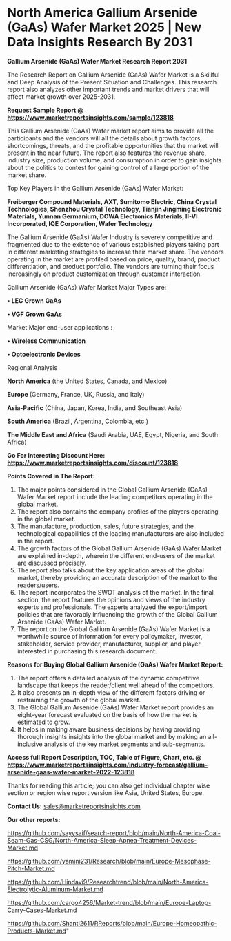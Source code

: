 # North America Gallium Arsenide (GaAs) Wafer Market 2025 | New Data Insights Research By 2031

<strong>Gallium Arsenide (GaAs) Wafer Market Research Report 2031</strong>

The Research Report on Gallium Arsenide (GaAs) Wafer Market is a Skillful and Deep Analysis of the Present Situation and Challenges. This research report also analyzes other important trends and market drivers that will affect market growth over 2025-2031.

<strong>Request Sample Report @ <a href=https://www.marketreportsinsights.com/sample/123818>https://www.marketreportsinsights.com/sample/123818</a></strong>

This Gallium Arsenide (GaAs) Wafer market report aims to provide all the participants and the vendors will all the details about growth factors, shortcomings, threats, and the profitable opportunities that the market will present in the near future. The report also features the revenue share, industry size, production volume, and consumption in order to gain insights about the politics to contest for gaining control of a large portion of the market share.

Top Key Players in the Gallium Arsenide (GaAs) Wafer Market:

<strong>Freiberger Compound Materials, AXT, Sumitomo Electric, China Crystal Technologies, Shenzhou Crystal Technology, Tianjin Jingming Electronic Materials, Yunnan Germanium, DOWA Electronics Materials, II-VI Incorporated, IQE Corporation, Wafer Technology</strong>

The Gallium Arsenide (GaAs) Wafer Industry is severely competitive and fragmented due to the existence of various established players taking part in different marketing strategies to increase their market share. The vendors operating in the market are profiled based on price, quality, brand, product differentiation, and product portfolio. The vendors are turning their focus increasingly on product customization through customer interaction.

Gallium Arsenide (GaAs) Wafer Market Major Types are:

<strong>• LEC Grown GaAs

• VGF Grown GaAs</strong>

Market Major end-user applications :

<strong>• Wireless Communication

• Optoelectronic Devices</strong>

Regional Analysis

</u><strong><b>North America</b></strong> (the United States, Canada, and Mexico)

<strong><b>Europe </b></strong>(Germany, France, UK, Russia, and Italy)

<strong><b>Asia-Pacific</b></strong> (China, Japan, Korea, India, and Southeast Asia)

<strong><b>South America</b></strong> (Brazil, Argentina, Colombia, etc.)

<strong><b>The Middle East and Africa</b></strong> (Saudi Arabia, UAE, Egypt, Nigeria, and South Africa)

<strong>Go For Interesting Discount Here: <a href=https://www.marketreportsinsights.com/discount/123818>https://www.marketreportsinsights.com/discount/123818</a></strong>

<strong>Points Covered in The Report:</strong>
<ol>
  <li>The major points considered in the Global Gallium Arsenide (GaAs) Wafer Market report include the leading competitors operating in the global market.</li>
  <li>The report also contains the company profiles of the players operating in the global market.</li>
  <li>The manufacture, production, sales, future strategies, and the technological capabilities of the leading manufacturers are also included in the report.</li>
  <li>The growth factors of the Global Gallium Arsenide (GaAs) Wafer Market are explained in-depth, wherein the different end-users of the market are discussed precisely.</li>
  <li>The report also talks about the key application areas of the global market, thereby providing an accurate description of the market to the readers/users.</li>
  <li>The report incorporates the SWOT analysis of the market. In the final section, the report features the opinions and views of the industry experts and professionals. The experts analyzed the export/import policies that are favorably influencing the growth of the Global Gallium Arsenide (GaAs) Wafer Market.</li>
  <li>The report on the Global Gallium Arsenide (GaAs) Wafer Market is a worthwhile source of information for every policymaker, investor, stakeholder, service provider, manufacturer, supplier, and player interested in purchasing this research document.</li>
</ol>
<strong>Reasons for Buying Global Gallium Arsenide (GaAs) Wafer Market Report:</strong>

<ol>
  <li>The report offers a detailed analysis of the dynamic competitive landscape that keeps the reader/client well ahead of the competitors.</li>
  <li>It also presents an in-depth view of the different factors driving or restraining the growth of the global market.</li>
  <li>The Global Gallium Arsenide (GaAs) Wafer Market report provides an eight-year forecast evaluated on the basis of how the market is estimated to grow.</li>
  <li>It helps in making aware business decisions by having providing thorough insights insights into the global market and by making an all-inclusive analysis of the key market segments and sub-segments.</li>
</ol>
<strong>Access full Report Description, TOC, Table of Figure, Chart, etc. @ <a href=https://www.marketreportsinsights.com/industry-forecast/gallium-arsenide-gaas-wafer-market-2022-123818>https://www.marketreportsinsights.com/industry-forecast/gallium-arsenide-gaas-wafer-market-2022-123818</a></strong>


Thanks for reading this article; you can also get individual chapter wise section or region wise report version like Asia, United States, Europe.

<strong>Contact Us:</strong>
sales@marketreportsinsights.com

<strong>Our other reports:</strong>

<a href=https://github.com/sayysaif/search-report/blob/main/North-America-Coal-Seam-Gas-CSG/North-America-Sleep-Apnea-Treatment-Devices-Market.md>https://github.com/sayysaif/search-report/blob/main/North-America-Coal-Seam-Gas-CSG/North-America-Sleep-Apnea-Treatment-Devices-Market.md</a>

<a href=https://github.com/yamini231/Research/blob/main/Europe-Mesophase-Pitch-Market.md>https://github.com/yamini231/Research/blob/main/Europe-Mesophase-Pitch-Market.md</a>

<a href=https://github.com/Hindavi9/Researchtrend/blob/main/North-America-Electrolytic-Aluminum-Market.md>https://github.com/Hindavi9/Researchtrend/blob/main/North-America-Electrolytic-Aluminum-Market.md</a>

<a href=https://github.com/cargo4256/Market-trend/blob/main/Europe-Laptop-Carry-Cases-Market.md>https://github.com/cargo4256/Market-trend/blob/main/Europe-Laptop-Carry-Cases-Market.md</a>

<a href=https://github.com/Shanti2611/RReports/blob/main/Europe-Homeopathic-Products-Market.md>https://github.com/Shanti2611/RReports/blob/main/Europe-Homeopathic-Products-Market.md</a>"
